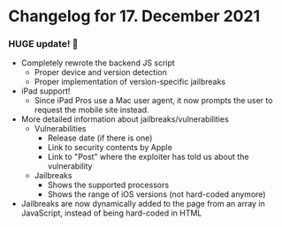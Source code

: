 # Changelog for 17. December 2021

### HUGE update! 🎉

- Completely rewrote the backend JS script
    - Proper device and version detection
    - Proper implementation of version-specific jailbreaks
- iPad support!
    - Since iPad Pros use a Mac user agent, it now prompts the user to request the mobile site instead.
- More detailed information about jailbreaks/vulnerabilities
    - Vulnerabilities
        - Release date (if there is one)
        - Link to security contents by Apple
        - Link to "Post" where the exploiter has told us about the vulnerability
    - Jailbreaks
        - Shows the supported processors
        - Shows the range of iOS versions (not hard-coded anymore)
- Jailbreaks are now dynamically added to the page from an array in JavaScript, instead of being hard-coded in HTML